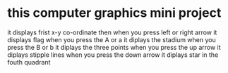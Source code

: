 # this computer graphics mini project 
it displays 
frist x-y co-ordinate then when you press left or right arrow it displays flag 
when you press the A or a it diplays the stadium
when you press the B or b it diplays the three points
when you press the up  arrow it diplays stipple lines
when you press the down  arrow it diplays star in the fouth quadrant 
